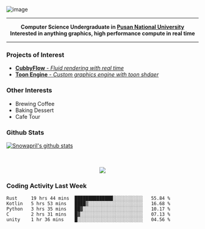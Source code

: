 ![image](https://user-images.githubusercontent.com/24654975/122706556-2ce28400-d293-11eb-86ee-22b9ba640f2b.png)


---

<p align="center">
  <strong>
    Computer Science Undergraduate in <a href="https://pusan.ac.kr/">Pusan National University</a>
    <br>
    Interested in anything graphics, high performance compute in real time
  </strong>
</p>

---

### Projects of Interest

* [**CubbyFlow** - *Fluid rendering with real time*](https://github.com/utilforever/CubbyFlow)
* [**Toon Engine** - *Custom graphics engine with toon shdaer*](https://github.com/Snowapril/ToonEngine)

### Other Interests

* Brewing Coffee
* Baking Dessert 
* Cafe Tour

### Github Stats
 
[![Snowapril's github stats](https://github-readme-stats.vercel.app/api?username=Snowapril&hide_title=true&hide_border=true&show_icons=true&include_all_commits=true&count_private=true)](https://github.com/Snowapril)

<p align="center">
    <br><br>
    <a href="https://snowapril.github.io"><img src="https://img.shields.io/badge/website-snowapril.github.io-red?style=for-the-badge"></a>
</p>

### Coding Activity Last Week

<!--START_SECTION:waka-->
```text
Rust     19 hrs 44 mins  ██████████████░░░░░░░░░░░   55.84 % 
Kotlin   5 hrs 53 mins   ████▒░░░░░░░░░░░░░░░░░░░░   16.68 % 
Python   3 hrs 35 mins   ██▓░░░░░░░░░░░░░░░░░░░░░░   10.17 % 
C        2 hrs 31 mins   █▓░░░░░░░░░░░░░░░░░░░░░░░   07.13 % 
unity    1 hr 36 mins    █░░░░░░░░░░░░░░░░░░░░░░░░   04.56 % 
```
<!--END_SECTION:waka-->
